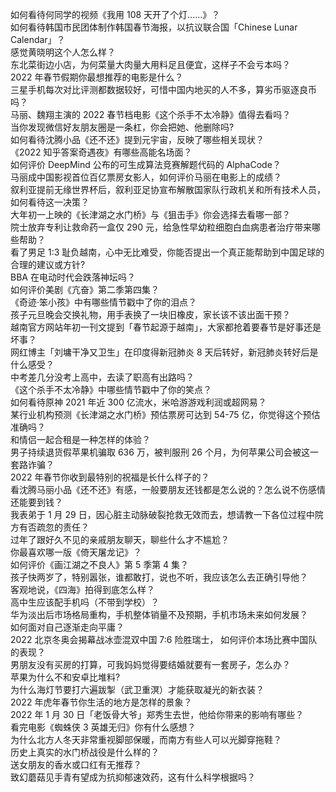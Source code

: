 如何看待何同学的视频《我用 108 天开了个灯......》？  
如何看待韩国市民团体制作韩国春节海报，以抗议联合国「Chinese Lunar Calendar」？  
感觉黄晓明这个人怎么样？  
东北菜街边小店，为何菜量大肉量大用料足且便宜，这样子不会亏本吗？  
2022 年春节假期你最想推荐的电影是什么？  
三星手机每次对比评测都数据较好，可惜中国内地买的人不多，算劣币驱逐良币吗？  
马丽、魏翔主演的 2022 春节档电影《这个杀手不太冷静》值得去看吗？  
当你发现微信好友朋友圈是一条杠，你会把她、他删除吗?  
如何看待沈腾小品《还不还》提到元宇宙，反映了哪些相关现状？  
《2022 知乎答案奇遇夜》有哪些高能名场面？  
如何评价 DeepMind 公布的可生成算法竞赛解题代码的 AlphaCode？  
马丽成中国影视首位百亿票房女影人，如何评价马丽在电影上的成绩？  
叙利亚提前无缘世界杯后，叙利亚足协宣布解散国家队行政机关和所有技术人员，如何看待这一决策？  
大年初一上映的《长津湖之水门桥》与《狙击手》你会选择去看哪一部？  
院士放弃专利让救命药一盒仅 290 元，给急性早幼粒细胞白血病患者治疗带来哪些帮助？  
看了男足 1:3 耻负越南，心中无比难受，你能否提出一个真正能帮助到中国足球的合理的建议或方针?  
BBA 在电动时代会跌落神坛吗？  
如何评价美剧《亢奋》第二季第四集？  
《奇迹·笨小孩》中有哪些情节戳中了你的泪点？  
孩子元旦晚会交换礼物，用手表换了一块旧橡皮，家长该不该出面干预？  
越南官方网站年初一刊文提到「春节起源于越南」，大家都抢着要春节是好事还是坏事？  
网红博主「刘墉干净又卫生」在印度得新冠肺炎 8 天后转好，新冠肺炎转好后是什么感受？  
中考差几分没考上高中，去读了职高有出路吗？  
《这个杀手不太冷静》中哪些情节戳中了你的笑点？  
如何看待原神 2021 年近 300 亿流水，米哈游游戏利润或超网易？  
某行业机构预测《长津湖之水门桥》预估票房可达到 54-75 亿，你觉得这个预估准确吗？  
和情侣一起合租是一种怎样的体验？  
男子持续退货假苹果机骗取 636 万，被判服刑 26 个月，为何苹果公司会被这一套路诈骗？  
2022 年春节你收到最特别的祝福是长什么样子的？  
看沈腾马丽小品《还不还》有感，一般要朋友还钱都是怎么说的？怎么说不伤感情还能要到钱？  
我表弟于 1 月 29 日，因心脏主动脉破裂抢救无效而去，想请教一下各位过程中院方有否疏忽的责任？  
过年了跟好久不见的亲戚朋友聊天，聊些什么才不尴尬？  
你最喜欢哪一版《倚天屠龙记》？  
如何评价《画江湖之不良人》第 5 季第 4 集？  
孩子快两岁了，特别嚣张，谁都敢打，说也不听，我应该怎么去正确引导他？  
客观地说，《四海》拍得到底怎么样？  
高中生应该配手机吗（不带到学校）？  
华为淡出后市场格局重构，手机整体销量不及预期，手机市场未来如何发展？  
如何面对自己逐渐走向平庸？  
2022 北京冬奥会揭幕战冰壶混双中国 7:6 险胜瑞士， 如何评价本场比赛中国队的表现？  
男朋友没有买房的打算，可我妈妈觉得要结婚就要有一套房子，怎么办？  
苹果为什么不和安卓比堆料?  
为什么海灯节要打六遍跋掣（武卫重溟）才能获取凝光的新衣装？  
2022 年虎年春节你生活的地方是怎样的景象？  
2022 年 1 月 30 日「老饭骨大爷」郑秀生去世，他给你带来的影响有哪些？  
看完电影《蜘蛛侠 3 英雄无归》你有什么感想？  
为什么北方人冬天非常重视脚部保暖，而南方有些人可以光脚穿拖鞋？  
历史上真实的水门桥战役是什么样的？  
送女朋友的香水或口红有无推荐？  
致幻蘑菇见手青有望成为抗抑郁速效药，这有什么科学根据吗？  
